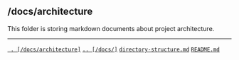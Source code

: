 ## /docs/architecture
This folder is storing markdown documents about project architecture.

---
[` . [/docs/architecture]`](/docs/architecture/)
[`.. [/docs/]`](/docs/)
[`directory-structure.md`](/docs/architecture/directory-structure.md)
[`README.md`](/docs/architecture/README.md)